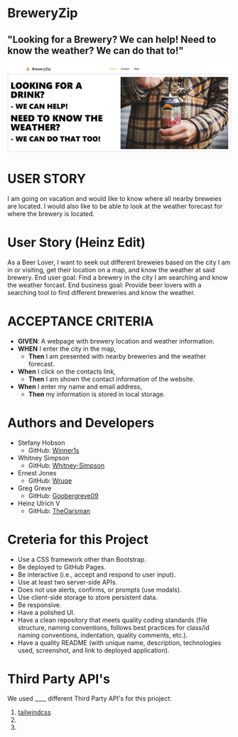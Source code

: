 # BreweryZip
## "Looking for a Brewery? We can help! Need to know the weather? We can do that to!"


![Alt text](image.png)


# USER STORY
I am going on vacation and would like to know where all nearby breweies are located. I would also like to be able to look at the weather forecast for where the brewery is located.


# User Story (Heinz Edit)
As a Beer Lover, I want to seek out different breweies based on the city I am in or visiting, get their location on a map, and know the weather at said brewery. End user goal: Find a brewery in the city I am searching and know the weather forcast. End business goal: Provide beer lovers with a searching tool to find different breweries and know the weather.


# ACCEPTANCE CRITERIA
* **GIVEN**: A webpage with brewery location and weather information.
* **WHEN** I enter the city in the map,
  * **Then** I am presented with nearby breweries and the weather forecast.
* **When** I click on the contacts link,
  * **Then** I am shown the contact information of the website.
* **When** I enter my name and email address,
  * **Then** my information is stored in local storage.


# Authors and Developers
* Stefany Hobson
  * GitHub: [Winner1s](https://github.com/Winner1s)
* Whitney Simpson
  * GitHub: [Whitney-Simpson](https://github.com/Whitney-Simpson)
* Ernest Jones
  * GitHub: [Wruqe](https://github.com/Wruqe)
* Greg Greve
  * GitHub: [Goobergreve09](https://github.com/Goobergreve09)
* Heinz Ulrich V
  * GitHub: [TheOarsman](https://github.com/TheOarsman)


# Creteria for this Project
* Use a CSS framework other than Bootstrap.
* Be deployed to GitHub Pages.
* Be interactive (i.e., accept and respond to user input).
* Use at least two server-side APIs.
* Does not use alerts, confirms, or prompts (use modals).
* Use client-side storage to store persistent data.
* Be responsive.
* Have a polished UI.
* Have a clean repository that meets quality coding standards (file structure, naming conventions, follows best practices for class/id naming conventions, indentation, quality comments, etc.).
* Have a quality README (with unique name, description, technologies used, screenshot, and link to deployed application).


# Third Party API's
We used ____ different Third Party API's for this prioject:
1) [tailwindcss](https://tailwindcss.com/)
2) 
3) 